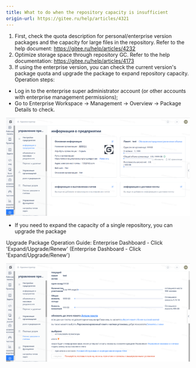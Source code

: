 ```yaml
---
title: What to do when the repository capacity is insufficient
origin-url: https://gitee.ru/help/articles/4321
---
```


1. First, check the quota description for personal/enterprise version packages and the capacity for large files in the repository. Refer to the help document: https://gitee.ru/help/articles/4232
2. Optimize storage space through repository GC. Refer to the help documentation: https://gitee.ru/help/articles/4173
3. If using the enterprise version, you can check the current version's package quota and upgrade the package to expand repository capacity.
Operation steps:

- Log in to the enterprise super administrator account (or other accounts with enterprise management permissions);
- Go to Enterprise Workspace -> Management -> Overview -> Package Details to check.

![Image Description](../../../../assets/image204.png)

 - If you need to expand the capacity of a single repository, you can upgrade the package

Upgrade Package Operation Guide:
Enterprise Dashboard - Click 'Expand/Upgrade/Renew' (Enterprise Dashboard - Click 'Expand/Upgrade/Renew')

![Image Description](../../../../assets/image205.png)